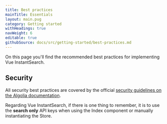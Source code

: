 ```yaml
---
title: Best practices
mainTitle: Essentials
layout: main.pug
category: Getting started
withHeadings: true
navWeight: 6
editable: true
githubSource: docs/src/getting-started/best-practices.md
---
```


On this page you'll find the recommended best practices for implementing Vue InstantSearch.

## Security

All security best practices are covered by the official [security guidelines on the Algolia documentation](https://www.algolia.com/doc/guides/security/best-security-practices/#guides).

Regarding Vue InstantSearch, if there is one thing to remember, it is to use the **search only** API keys when using the Index component or manually instantiating the Store.
